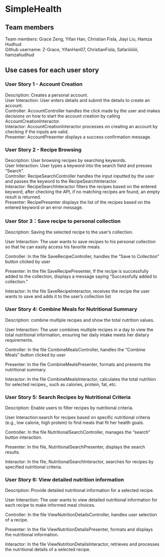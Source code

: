 # SimpleHealth
## Team members
Team members: Grace Zeng, Yifan Han, Christian Fisla, Jiayi Liu, Hamza Hudhud  
Github username: Z-Grace, YifanHan07, ChristianFisla, Safariiiiiiiii, hamzahudhud

## Use cases for each user story
### User Story 1 - Account Creation
Description: Creates a personal account.  
User Interaction: User enters details and submit the details to create an account.  
Controller: AccountController handles the click made by the user and makes decisions on how to start the account creation by calling AccountCreationInteractor.  
Interactor: AccountCreationInteractor processes on creating an account by checking if the inputs are valid.  
Presenter: AccountPresenter displays a success confirmation message.

### User Story 2 - Recipe Browsing
Description: User browsing recipes by searching keywords.  
User Interaction: User types a keyword into the search field and presses “Search”.  
Controller: RecipeSearchController handles the input inputted by the user and passes the keyword to the RecipeSearchInteractor.  
Interactor: RecipeSearchInteractor filters the recipes based on the entered keyword, after checking the API, if no matching recipes are found, an empty result is returned.  
Presenter: RecipePresenter displays the list of the recipes based on the entered keyword or an error message.  

### User Stor 3：Save recipe to personal collection  

Description: Saving the selected recipe to the user’s collection.  

User Interaction: The user wants to save recipes to his personal collection so that he can easily access his favorite meals.  

Controller: In the file SaveRecipeController, handles the “Save to Collection” button clicked by user   

Presenter: In the file SaveRecipePresenter, If the recipe is successfully added to the collection, displays a message saying “Successfully added to collection.”  

Interactor: In the file SaveRecipeInteractor, receives the recipe the user wants to save and adds it to the user’s collection list   



### User Story 4: Combine Meals for Nutritional Summary  

Description: combine multiple recipes and show the total nutrition values.  

User Interaction: The user combines multiple recipes in a day to view the total nutritional information, ensuring her daily intake meets her dietary requirements.  

Controller: In the file CombineMealsController, handles the “Combine Meals” button clicked by user  

Presenter: In the file CombineMealsPresenter, formats and presents the nutritional summary.  

Interactor: In the file CombineMealsInteractor, calculates the total nutrition for selected recipes,, such as calories, protein, fat, etc.  





### User Story 5: Search Recipes by Nutritional Criteria  

Description: Enable users to filter recipes by nutritional criteria.  

User Interaction:search for recipes based on specific nutritional criteria (e.g., low calorie, high protein) to find meals that fit her health goals.  

Controller: In the file NutritionalSearchController, manages the “search” button interaction.  

Presenter:  In the file, NutritionalSearchPresenter, displays the search results.  

Interactor: In the file, NutritionalSearchInteractor, searches for recipes by specified nutritional criteria.  






### User Story 6: View detailed nutrition information  

Description:  Provide detailed nutritional information for a selected recipe.  

User Interaction: The user wants to view detailed nutritional information for each recipe to make informed meal choices.  

Controller: In the file ViewNutritionDetailsController, handles user selection of a recipe.  

Presenter: In the file ViewNutritionDetailsPresenter,  formats and displays the nutritional information.  

Interactor: In the file ViewNutritionDetailsInteractor, retrieves and processes the nutritional details of a selected recipe.



